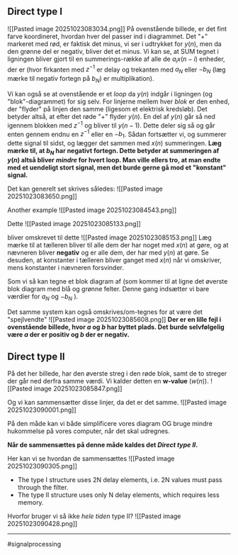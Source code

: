 ## Direct type I
![[Pasted image 20251023083034.png]]
På ovenstående billede, er det fint farve koordineret, hvordan hver del passer ind i diagrammet. Det "+" markeret med rød, er faktisk det minus, vi ser i udtrykket for $y(n)$, men da den grønne del er negativ, bliver det et minus.
Vi kan se, at SUM tegnet i ligningen bliver gjort til en summerings-række af alle de $a_ix(n-i)$ enheder, der er (hvor firkanten med $z^{-1}$ er delay og trekanten med $a_N$ eller $-b_N$ (læg mærke til negativ fortegn på $b_N$) er multiplikation).

Vi kan også se at ovenstående er et _loop_ da $y(n)$ indgår i ligningen (og "blok"-diagrammet) for sig selv.
For linjerne mellem hver _blok_ er den enhed, der "flyder" på linjen den samme (ligesom et elektrisk kredsløb). Det betyder altså, at efter det røde "+" flyder $y(n)$. En del af $y(n)$ går så ned igennem blokken med $z^{-1}$ og bliver til $y(n-1)$. Dette deler sig så og går enten gennem endnu en $z^{-1}$ eller en $-b_1$. Sådan fortsætter vi, og summerer dette signal til sidst, og lægger det sammen med $x(n)$ summeringen.
**Læg mærke til, at $b_N$ har negativt fortegn. Dette betyder at summeringen af $y(n)$ altså bliver _mindre_ for hvert loop. Man ville ellers tro, at man endte med et uendeligt stort signal, men det burde gerne gå mod et "konstant" signal.**

Det kan generelt set skrives således:
![[Pasted image 20251023083650.png]]

Another example
![[Pasted image 20251023084543.png]]

Dette
![[Pasted image 20251023085133.png]]

bliver omskrevet til dette
![[Pasted image 20251023085153.png]]
Læg mærke til at tælleren bliver til alle dem der har noget med $x(n)$ at gøre, og at nævneren bliver **negativ** og er alle dem, der har med $y(n)$ at gøre.
Se desuden, at konstanter i tælleren bliver ganget med $x(n)$ når vi omskriver, mens konstanter i nævneren forsvinder.

Som vi så kan tegne et blok diagram af (som kommer til at ligne det øverste blok diagram med blå og grønne felter. Denne gang indsætter vi bare værdier for $a_N$ og $-b_N$ ).

Det samme system kan også omskrives/om-tegnes for at være det "spejlvendte"
![[Pasted image 20251023085608.png]]
**Der er en lille fejl i ovenstående billede, hvor $a$ og $b$ har byttet plads. Det burde selvfølgelig være $a$ der er positiv og $b$ der er negativ.**

## Direct type II
På det her billede, har den øverste streg i den røde blok, samt de to streger der går ned derfra samme værdi. Vi kalder detten en **w-value** ($w(n)$).
![[Pasted image 20251023085847.png]]

Og vi kan sammensætter disse linjer, da det er det samme.
![[Pasted image 20251023090001.png]]

På den måde kan vi både simplificere vores diagram OG bruge mindre hukommelse på vores computer, når det skal udregnes.

**Når de sammensættes på denne måde kaldes det _Direct type II_.**

Her kan vi se hvordan de sammensættes
![[Pasted image 20251023090305.png]]

- The type I structure uses 2N delay elements, i.e. 2N values must pass through the filter.
- The type II structure uses only N delay elements, which requires less memory.

Hvorfor bruger vi så ikke _hele tiden_ type II?
![[Pasted image 20251023090428.png]]



---
#signalprocessing 